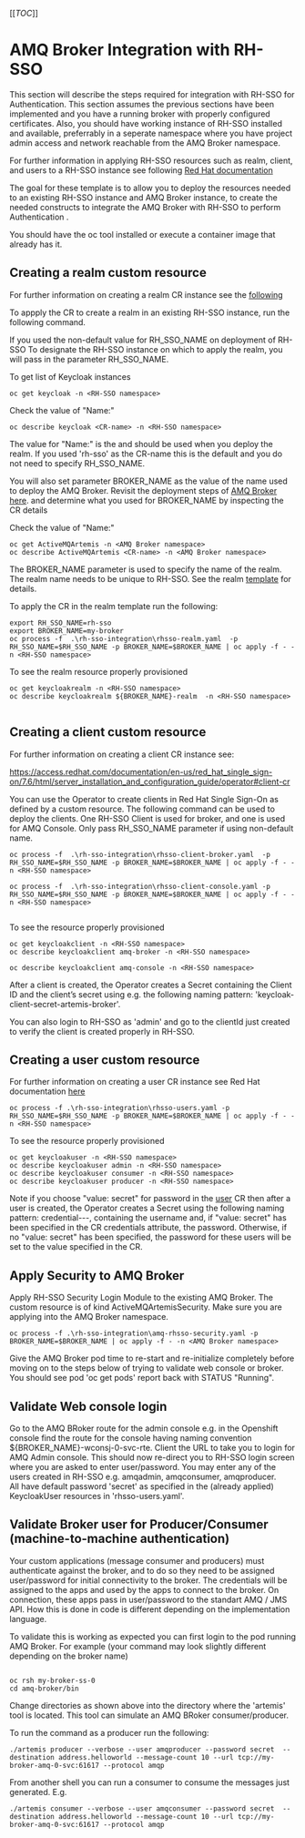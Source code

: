 [[_TOC_]]

# AMQ Broker Integration with RH-SSO
This section will describe the steps required for integration with RH-SSO for Authentication.  This section assumes the previous sections have been implemented and you have a running broker with properly configured certificates. Also, you should have working instance of RH-SSO installed and available, preferrably in a seperate namespace where you have project admin access and network reachable from the AMQ Broker namespace. 

For further information in applying RH-SSO resources such as realm, client, and users to a RH-SSO instance
see following [Red Hat documentation](https://access.redhat.com/documentation/en-us/red_hat_single_sign-on/7.6/html/server_installation_and_configuration_guide/operator#realm-cr)

The goal for these template is to allow you to deploy the resources needed to an existing RH-SSO instance and AMQ Broker instance, to create the needed constructs to integrate the AMQ Broker with RH-SSO to perform Authentication .

You should have the oc tool installed or execute a container image that already has it.


## Creating a realm custom resource 

For further information on creating a realm CR instance see the [following](https://access.redhat.com/documentation/en-us/red_hat_single_sign-on/7.6/html/server_installation_and_configuration_guide/operator#realm-cr)

To appply the CR to create a realm in an existing RH-SSO instance, run the following command.  

If you used the non-default value for RH_SSO_NAME on deployment of RH-SSO 
To designate the RH-SSO instance on which to apply the realm, you will pass in the parameter RH_SSO_NAME.  

To get list of Keycloak instances
``` shell
oc get keycloak -n <RH-SSO namespace>
```

Check the value of "Name:" 
``` shell
oc describe keycloak <CR-name> -n <RH-SSO namespace>
```

The value for "Name:" is the <CR-name> and should be used when you deploy
the realm.   If you used 'rh-sso' as the CR-name this is the default and you do not need to specify
RH_SSO_NAME.  

You will also set parameter BROKER_NAME as the value of the name used to deploy the AMQ Broker. 
Revisit the deployment steps of [AMQ Broker here](../amq-broker/README.md).  and determine what you used for BROKER_NAME by 
inspecting the CR details 

Check the value of "Name:" 
``` shell
oc get ActiveMQArtemis -n <AMQ Broker namespace> 
oc describe ActiveMQArtemis <CR-name> -n <AMQ Broker namespace>
```

The BROKER_NAME parameter is used to specify the name of the realm. The realm name needs to be unique to RH-SSO. 
See the realm [template](./rhsso-realm.yaml) for details. 

To apply the CR in the realm template run the following:

``` shell
export RH_SSO_NAME=rh-sso
export BROKER_NAME=my-broker
oc process -f  .\rh-sso-integration\rhsso-realm.yaml  -p RH_SSO_NAME=$RH_SSO_NAME -p BROKER_NAME=$BROKER_NAME | oc apply -f - -n <RH-SSO namespace>

```

To see the realm resource properly provisioned 

``` shell
oc get keycloakrealm -n <RH-SSO namespace>
oc describe keycloakrealm ${BROKER_NAME}-realm  -n <RH-SSO namespace>


```

## Creating a client custom resource 


For further information on creating a client CR instance see:

https://access.redhat.com/documentation/en-us/red_hat_single_sign-on/7.6/html/server_installation_and_configuration_guide/operator#client-cr

You can use the Operator to create clients in Red Hat Single Sign-On as defined by a custom resource. 
The following command can be used to deploy the clients. One RH-SSO Client is used for broker, and one 
is used for AMQ Console. Only pass RH_SSO_NAME parameter if using non-default name. 

``` shell
oc process -f  .\rh-sso-integration\rhsso-client-broker.yaml  -p RH_SSO_NAME=$RH_SSO_NAME -p BROKER_NAME=$BROKER_NAME | oc apply -f - -n <RH-SSO namespace>

oc process -f  .\rh-sso-integration\rhsso-client-console.yaml -p RH_SSO_NAME=$RH_SSO_NAME -p BROKER_NAME=$BROKER_NAME | oc apply -f - -n <RH-SSO namespace>


```

To see the resource properly provisioned 

``` shell
oc get keycloakclient -n <RH-SSO namespace>
oc describe keycloakclient amq-broker -n <RH-SSO namespace>

oc describe keycloakclient amq-console -n <RH-SSO namespace>

```

After a client is created, the Operator creates a Secret containing the Client ID and the client’s secret
using e.g. the following naming pattern: 'keycloak-client-secret-artemis-broker'.

You can also login to RH-SSO as 'admin' and go to the clientId just created to verify the client is created properly in RH-SSO.


## Creating a user custom resource

For further information on creating a user CR instance see Red Hat documentation [here](https://access.redhat.com/documentation/en-us/red_hat_single_sign-on/7.6/html/server_installation_and_configuration_guide/operator#user-cr)

``` shell
oc process -f .\rh-sso-integration\rhsso-users.yaml -p RH_SSO_NAME=$RH_SSO_NAME -p BROKER_NAME=$BROKER_NAME | oc apply -f - -n <RH-SSO namespace>
```
To see the resource properly provisioned 

``` shell
oc get keycloakuser -n <RH-SSO namespace>
oc describe keycloakuser admin -n <RH-SSO namespace>
oc describe keycloakuser consumer -n <RH-SSO namespace>
oc describe keycloakuser producer -n <RH-SSO namespace>
```

Note if you choose "value: secret" for password in the [user](./rhsso-users.yaml) CR then after a user is created, the Operator creates a Secret using the following naming pattern: credential-<realm name>-<username>-<namespace>, containing the username and, if "value: secret" has been specified in the CR credentials attribute, the password. 
Otherwise, if no "value: secret" has been specified, the password for these users will be set to the value specified in the CR.

## Apply Security to AMQ Broker 

Apply RH-SSO Security Login Module to the existing AMQ Broker.  The custom resource is of kind ActiveMQArtemisSecurity.
Make sure you are applying into the AMQ Broker namespace.

``` shell
oc process -f .\rh-sso-integration\amq-rhsso-security.yaml -p BROKER_NAME=$BROKER_NAME | oc apply -f - -n <AMQ Broker namespace>
```

Give the AMQ Broker pod time to re-start and re-initialize completely before moving on to the steps below of trying to validate web console or broker.  You should see pod 'oc get pods' report back with STATUS "Running".  

## Validate Web console login 

Go to the AMQ BRoker route for the admin console e.g. in the Openshift console find the route for 
the console having naming convention ${BROKER_NAME}-wconsj-0-svc-rte.
Client the URL to take you to login for AMQ Admin console. This should now re-direct you
to RH-SSO login screen where you are asked to enter user/password. 
You may enter any of the users created in RH-SSO e.g. amqadmin, amqconsumer, amqproducer.  
All have default password 'secret' as specified in the (already applied) KeycloakUser resources in 'rhsso-users.yaml'. 

## Validate Broker user for Producer/Consumer (machine-to-machine authentication)

Your custom applications (message consumer and producers) must authenticate against the broker, and to 
do so they need to be assigned user/password for initial connectivity to the broker.  The credentials will be
assigned to the apps and used by the apps to connect to the broker.  On connection, these apps pass in user/password to the
standart AMQ / JMS API. How this is done in code is different depending on the implementation language.  

To validate this is working as expected you can 
first login to the pod running AMQ Broker. For example (your command may look slightly different depending on the broker name)

``` shell

oc rsh my-broker-ss-0
cd amq-broker/bin

```
Change directories as shown above into the directory where the 'artemis' tool is located.  This tool can simulate an
AMQ BRoker consumer/producer. 

To run the command as a producer run the following:

``` shell
./artemis producer --verbose --user amqproducer --password secret  --destination address.helloworld --message-count 10 --url tcp://my-broker-amq-0-svc:61617 --protocol amqp

```
From another shell you can run a consumer to consume the messages just generated. E.g. 

``` shell
./artemis consumer --verbose --user amqconsumer --password secret  --destination address.helloworld --message-count 10 --url tcp://my-broker-amq-0-svc:61617 --protocol amqp

```
